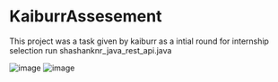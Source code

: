 # KaiburrAssesement
This project was a task given by kaiburr as a intial round for internship selection
run shashanknr_java_rest_api.java

![image](https://github.com/shashanknr123/KaiburrAssesement/assets/89010518/c95eb1c9-aed7-4560-973d-68569c498ed5)
![image](https://github.com/shashanknr123/KaiburrAssesement/assets/89010518/b801dff6-d8e1-486c-b80a-e0c49d4cb84e)
